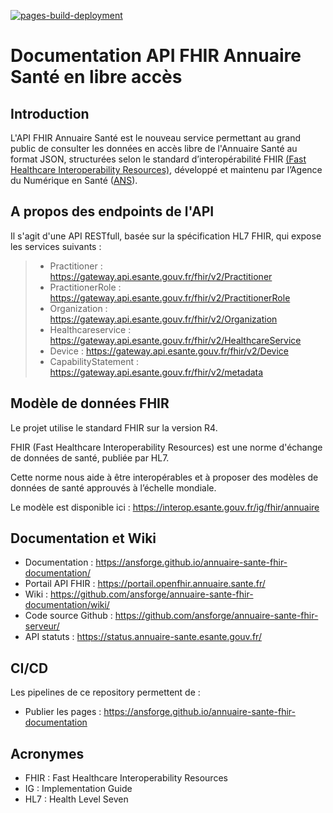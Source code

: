 [![pages-build-deployment](https://github.com/ansforge/annuaire-sante-fhir-documentation/actions/workflows/pages/pages-build-deployment/badge.svg)](https://github.com/ansforge/annuaire-sante-fhir-documentation/actions/workflows/pages/pages-build-deployment)

# Documentation API FHIR Annuaire Santé en libre accès

## Introduction 
L'API FHIR Annuaire Santé est le nouveau service permettant au grand public de consulter les données en accès libre de l'Annuaire Santé au format JSON, structurées selon le standard d’interopérabilité FHIR [(Fast Healthcare Interoperability Resources)](https://www.hl7.org/fhir/), développé et maintenu par l’Agence du Numérique en Santé ([ANS](https://esante.gouv.fr/)).

## A propos des endpoints de l'API
Il s'agit d'une API RESTfull, basée sur la spécification HL7 FHIR, qui expose les services suivants : 
> - Practitioner : https://gateway.api.esante.gouv.fr/fhir/v2/Practitioner
> - PractitionerRole : https://gateway.api.esante.gouv.fr/fhir/v2/PractitionerRole
> - Organization : https://gateway.api.esante.gouv.fr/fhir/v2/Organization
> - Healthcareservice : https://gateway.api.esante.gouv.fr/fhir/v2/HealthcareService
> - Device : https://gateway.api.esante.gouv.fr/fhir/v2/Device 
> - CapabilityStatement :  https://gateway.api.esante.gouv.fr/fhir/v2/metadata

## Modèle de données FHIR
Le projet utilise le standard FHIR sur la version R4.

FHIR (Fast Healthcare Interoperability Resources) est une norme d'échange de données de santé, publiée par HL7.

Cette norme nous aide à être interopérables et à proposer des modèles de données de santé approuvés à l’échelle mondiale.

Le modèle est disponible ici : https://interop.esante.gouv.fr/ig/fhir/annuaire

## Documentation et Wiki
* Documentation : https://ansforge.github.io/annuaire-sante-fhir-documentation/
* Portail API FHIR : https://portail.openfhir.annuaire.sante.fr/
* Wiki : https://github.com/ansforge/annuaire-sante-fhir-documentation/wiki/
* Code source Github : https://github.com/ansforge/annuaire-sante-fhir-serveur/
* API statuts : https://status.annuaire-sante.esante.gouv.fr/

## CI/CD
Les pipelines de ce repository permettent de :
* Publier les pages : https://ansforge.github.io/annuaire-sante-fhir-documentation


## Acronymes

* FHIR : Fast Healthcare Interoperability Resources
* IG : Implementation Guide
* HL7 : Health Level Seven
